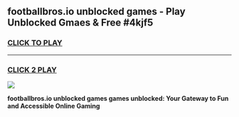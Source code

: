 
## footballbros.io unblocked games - Play Unblocked Gmaes & Free #4kjf5
<h3>
<a href="https://news.freeplayer.one?title=footballbros.io_unblocked_games&ref=03M">CLICK TO PLAY</a></h3>
<hr>

<h3>
<a href="https://news.freeplayer.one?title=footballbros.io_unblocked_games&ref=03M">CLICK 2 PLAY</a>
  
</h3>

<a href="https://news.freeplayer.one?title=footballbros.io_unblocked_games&ref=03M"><img src="https://clearcache.store/games.png"></a>


**footballbros.io unblocked games games unblocked: Your Gateway to Fun and Accessible Online Gaming**
